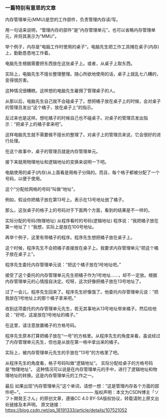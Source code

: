### 一篇特别有意思的文章

内存管理单元(MMU)是您的工作部件，负责管理内存读/写。

用一句话来说明，“管理内存的部件”是“内存管理单元”。也可以省略内存管理单元，并将其表示为“MMU”。

举个例子，内存是“电脑工作时使用的桌子”。电脑先生把工作工具摊在桌子(内存)上，勤勤恳恳地工作着。

电脑先生根据需要把东西放在这张桌子上。或者，从桌子上取东西。

实际上，电脑先生不擅长整理整理。随心所欲地使用的话，桌子上就乱七八糟的，变得很厉害。

这种情况很糟糕。这样想的电脑先生雇佣了管理桌子的人。

从那以后，电脑先生自己就不会碰桌子了。想把橘子放在桌子上的时候，会对桌子的管理员发出“这个橘子，放在桌子上”的指示。

反过来也是这样。想吃橘子的时候自己也不碰桌子。对桌子的管理员发出指示：“把桌子上的橘子拿来吧”。

这样电脑先生就不需要做不擅长的整理了。对桌子上的管理员来说，它会很好的进行处理。

在这个故事中，桌子的管理员就是内存管理单元。

接下来就用物理地址和逻辑地址的变换来说明一下吧。

电脑使用的桌子(内存)从上面看是用格子分隔的。而且，每个格子都被分配了一个号码，以便于使用。

这个“分配给网格的号码”叫做“地址”。

例如，假设你把橘子放在第13号上。表示在13号地址放了橘子。

那么，这张桌子的格子上的号码对于下面两个方面，看到的结果是不一样的。

实际分配的号码(物理地址)
从程序看时的号码(逻辑地址)
程序说：“我把橘子放在第一地址了！“我想，实际上是放在100号地址。

再举个例子，这里有带橘子的程序。程序先生想把橘子放在桌子上。

这个时候，程序先生不会把橘子直接放在桌子上。我要求内存管理单元“把这个橘子放在桌子上”。

程序先生委托内存管理单元说：“把这个橘子放在1号地址吧。”

接受了这个委托的内存管理单元先生把橘子作为1号地址……，却不一定放。根据内存管理单元的心情擅自决定。哎呀，这次好像把橘子放在13号地址了。

过了一会儿，程序先生回来了。程序先生好像饿了。他委托内存管理单元说：“把我放在1号地址上的那个橘子拿来吧。”

收到这项委托的内存管理单元先生，若无其事地从13号地址带来橘子。然后给他说：“好吧，这是放在1号地址的橘子。”

在这里，请注意放置橘子的方格号码。

程序先生原本打算把橘子放在“一号”的方格里。从程序先生的角度来看，虽说经过了内存管理单元先生，但也是从放在第一格中拿出来的橘子。

实际上，被内存管理单元先生的手放在“13号”的方格里了吧。

从程序先生的角度看，格子号码叫做“逻辑地址”。
实际分配给桌子的方格号码是“物理地址”。
这种情况可以说是在内存管理单元的手中，进行了逻辑地址和物理地址的转换。这是内存管理单元的工作之一。

最后
如果出现“内存管理单元”这个单词，请想一想：“这是管理内存各个方面的部件吧~”。
————————————————
版权声明：本文为CSDN博主「ソフト開発王さん」的原创文章，遵循CC 4.0 BY-SA版权协议，转载请附上原文出处链接及本声明。
原文链接：https://blog.csdn.net/qq_18191333/article/details/107521052
